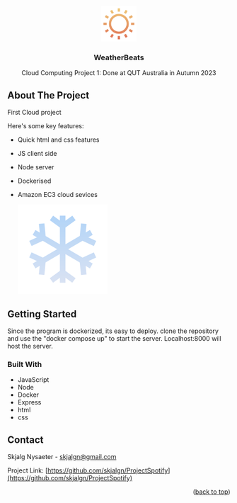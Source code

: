 <a name="readme-top"></a>

<!-- PROJECT LOGO -->
<br />
<div align="center">
  <a>
    <img src="public/images/Sunny.svg" alt="Logo" height="80">
  </a>

  <h3 align="center">WeatherBeats</h3>

  <p align="center">
    Cloud Computing Project 1: Done at QUT Australia in Autumn 2023
  </p>
</div>


<!-- ABOUT THE PROJECT -->
## About The Project

First Cloud project

Here's some key features:
* Quick html and css features
* JS client side
* Node server
* Dockerised
* Amazon EC3 cloud sevices



  <a>
    <img src="public/images/Snowy.svg" alt="frontpage">
  </a>

<!-- GETTING STARTED -->
## Getting Started

Since the program is dockerized, its easy to deploy. clone the repository and use the "docker compose up" to start the server. Localhost:8000 will host the server. 

### Built With

* JavaScript
* Node
* Docker
* Express
* html
* css

<!-- CONTACT -->
## Contact

Skjalg Nysaeter - skjalgn@gmail.com

Project Link: [https://github.com/skjalgn/ProjectSpotify](https://github.com/skjalgn/ProjectSpotify)

<p align="right">(<a href="#readme-top">back to top</a>)</p>
